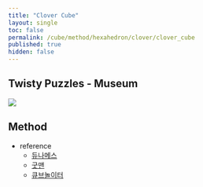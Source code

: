 ```yaml
---
title: "Clover Cube"
layout: single
toc: false
permalink: /cube/method/hexahedron/clover/clover_cube
published: true
hidden: false
---
```


<head>
  <base target="_blank">
</head>



## Twisty Puzzles - Museum

<a href="https://twistypuzzles.com/app/museum/museum_showitem.php?pkey=6490">
  <img src="https://twistypuzzles.com/museum/large/06490-01.jpg">
</a>



## Method

- reference
  - [듀나메스](https://youtu.be/aLxuKQLSemU)
  - [굿맨](https://youtu.be/7XRhb3y1Z5o)
  - [큐브놀이터](https://youtu.be/2F3w37kBxQA)
